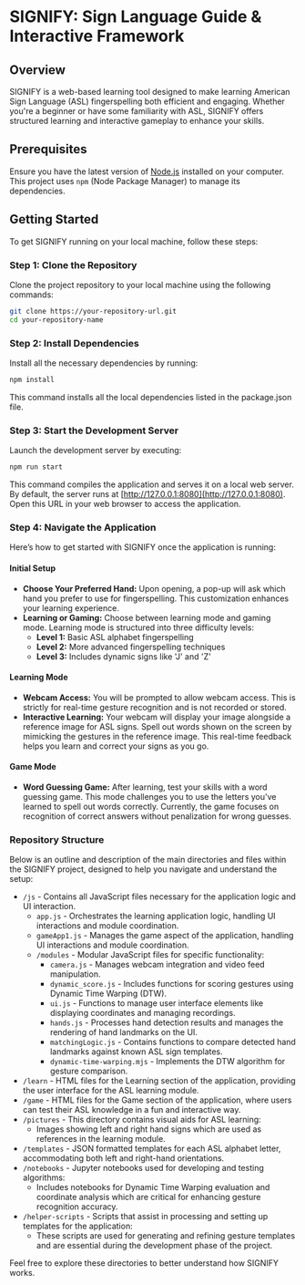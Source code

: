 # SIGNIFY: Sign Language Guide & Interactive Framework

## Overview
SIGNIFY is a web-based learning tool designed to make learning American Sign Language (ASL) fingerspelling both efficient and engaging. Whether you're a beginner or have some familiarity with ASL, SIGNIFY offers structured learning and interactive gameplay to enhance your skills.

## Prerequisites
Ensure you have the latest version of [Node.js](https://nodejs.org/) installed on your computer. This project uses `npm` (Node Package Manager) to manage its dependencies.

## Getting Started
To get SIGNIFY running on your local machine, follow these steps:

### Step 1: Clone the Repository
Clone the project repository to your local machine using the following commands:
```bash
git clone https://your-repository-url.git
cd your-repository-name
```

### Step 2: Install Dependencies

Install all the necessary dependencies by running:
```bash
npm install
```
This command installs all the local dependencies listed in the package.json file.

### Step 3: Start the Development Server

Launch the development server by executing:
```bash
npm run start
```
This command compiles the application and serves it on a local web server. By default, the server runs at [http://127.0.0.1:8080](http://127.0.0.1:8080). Open this URL in your web browser to access the application.

### Step 4: Navigate the Application
Here’s how to get started with SIGNIFY once the application is running:

#### Initial Setup
- **Choose Your Preferred Hand:** Upon opening, a pop-up will ask which hand you prefer to use for fingerspelling. This customization enhances your learning experience.
- **Learning or Gaming:** Choose between learning mode and gaming mode. Learning mode is structured into three difficulty levels:
  - **Level 1:** Basic ASL alphabet fingerspelling
  - **Level 2:** More advanced fingerspelling techniques
  - **Level 3:** Includes dynamic signs like 'J' and 'Z'

#### Learning Mode
- **Webcam Access:** You will be prompted to allow webcam access. This is strictly for real-time gesture recognition and is not recorded or stored.
- **Interactive Learning:** Your webcam will display your image alongside a reference image for ASL signs. Spell out words shown on the screen by mimicking the gestures in the reference image. This real-time feedback helps you learn and correct your signs as you go.

#### Game Mode
- **Word Guessing Game:** After learning, test your skills with a word guessing game. This mode challenges you to use the letters you've learned to spell out words correctly. Currently, the game focuses on recognition of correct answers without penalization for wrong guesses.

### Repository Structure
Below is an outline and description of the main directories and files within the SIGNIFY project, designed to help you navigate and understand the setup:

- `/js` - Contains all JavaScript files necessary for the application logic and UI interaction.
  - `app.js` - Orchestrates the learning application logic, handling UI interactions and module coordination.
  - `gameApp1.js` - Manages the game aspect of the application, handling UI interactions and module coordination.
  - `/modules` - Modular JavaScript files for specific functionality:
    - `camera.js` - Manages webcam integration and video feed manipulation.
    - `dynamic_score.js` - Includes functions for scoring gestures using Dynamic Time Warping (DTW).
    - `ui.js` - Functions to manage user interface elements like displaying coordinates and managing recordings.
    - `hands.js` - Processes hand detection results and manages the rendering of hand landmarks on the UI.
    - `matchingLogic.js` - Contains functions to compare detected hand landmarks against known ASL sign templates.
    - `dynamic-time-warping.mjs` - Implements the DTW algorithm for gesture comparison.
- `/learn` - HTML files for the Learning section of the application, providing the user interface for the ASL learning module.
- `/game` - HTML files for the Game section of the application, where users can test their ASL knowledge in a fun and interactive way.
- `/pictures` - This directory contains visual aids for ASL learning:
  - Images showing left and right hand signs which are used as references in the learning module.
- `/templates` - JSON formatted templates for each ASL alphabet letter, accommodating both left and right-hand orientations.
- `/notebooks` - Jupyter notebooks used for developing and testing algorithms:
  - Includes notebooks for Dynamic Time Warping evaluation and coordinate analysis which are critical for enhancing gesture recognition accuracy.
- `/helper-scripts` - Scripts that assist in processing and setting up templates for the application:
  - These scripts are used for generating and refining gesture templates and are essential during the development phase of the project.

Feel free to explore these directories to better understand how SIGNIFY works.
